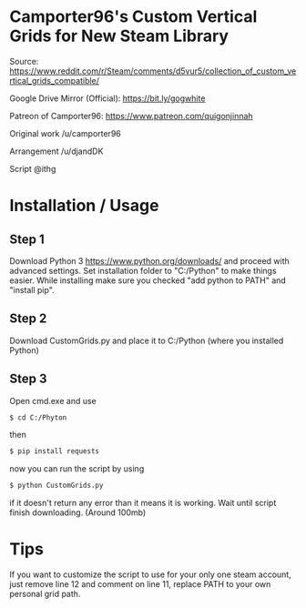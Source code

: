 # Camporter96's Custom Vertical Grids for New Steam Library

Source: https://www.reddit.com/r/Steam/comments/d5vur5/collection_of_custom_vertical_grids_compatible/

Google Drive Mirror (Official): https://bit.ly/gogwhite

Patreon of Camporter96: https://www.patreon.com/quigonjinnah

Original work /u/camporter96

Arrangement /u/djandDK

Script @ithg

# Installation / Usage

## Step 1

Download Python 3 https://www.python.org/downloads/ and proceed with advanced settings. Set installation folder to "C:/Python" to make things easier. While installing make sure you checked "add python to PATH" and "install pip".

## Step 2

Download CustomGrids.py and place it to C:/Python (where you installed Python)

## Step 3

Open cmd.exe and use
```bash
$ cd C:/Phyton
```
then
```bash
$ pip install requests
```
now you can run the script by using
```bash
$ python CustomGrids.py
```
if it doesn't return any error than it means it is working. Wait until script finish downloading. (Around 100mb)

# Tips

If you want to customize the script to use for your only one steam account, just remove line 12 and comment on line 11, replace PATH to your own personal grid path.
